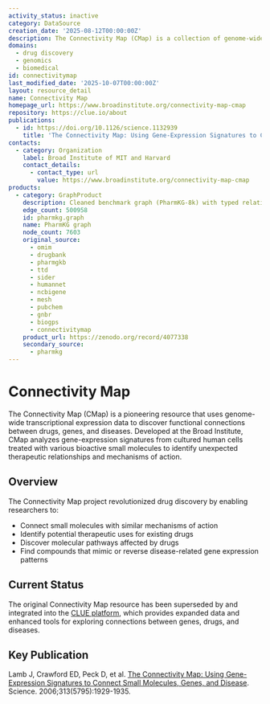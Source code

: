 ```yaml
---
activity_status: inactive
category: DataSource
creation_date: '2025-08-12T00:00:00Z'
description: The Connectivity Map (CMap) is a collection of genome-wide transcriptional expression data from cultured human cells treated with bioactive small molecules and simple pattern-matching algorithms that together enable the discovery of functional connections between drugs, genes, and diseases through common gene-expression changes. The original CMap resource is now integrated into the CLUE platform.
domains:
  - drug discovery
  - genomics
  - biomedical
id: connectivitymap
last_modified_date: '2025-10-07T00:00:00Z'
layout: resource_detail
name: Connectivity Map
homepage_url: https://www.broadinstitute.org/connectivity-map-cmap
repository: https://clue.io/about
publications:
  - id: https://doi.org/10.1126/science.1132939
    title: 'The Connectivity Map: Using Gene-Expression Signatures to Connect Small Molecules, Genes, and Disease'
contacts:
  - category: Organization
    label: Broad Institute of MIT and Harvard
    contact_details:
      - contact_type: url
        value: https://www.broadinstitute.org/connectivity-map-cmap
products:
  - category: GraphProduct
    description: Cleaned benchmark graph (PharmKG-8k) with typed relations between genes, chemicals, and diseases
    edge_count: 500958
    id: pharmkg.graph
    name: PharmKG graph
    node_count: 7603
    original_source:
      - omim
      - drugbank
      - pharmgkb
      - ttd
      - sider
      - humannet
      - ncbigene
      - mesh
      - pubchem
      - gnbr
      - biogps
      - connectivitymap
    product_url: https://zenodo.org/record/4077338
    secondary_source:
      - pharmkg
---
```


# Connectivity Map

The Connectivity Map (CMap) is a pioneering resource that uses genome-wide transcriptional expression data to discover functional connections between drugs, genes, and diseases. Developed at the Broad Institute, CMap analyzes gene-expression signatures from cultured human cells treated with various bioactive small molecules to identify unexpected therapeutic relationships and mechanisms of action.

## Overview

The Connectivity Map project revolutionized drug discovery by enabling researchers to:
- Connect small molecules with similar mechanisms of action
- Identify potential therapeutic uses for existing drugs
- Discover molecular pathways affected by drugs
- Find compounds that mimic or reverse disease-related gene expression patterns

## Current Status

The original Connectivity Map resource has been superseded by and integrated into the [CLUE platform](https://clue.io/about), which provides expanded data and enhanced tools for exploring connections between genes, drugs, and diseases.

## Key Publication

Lamb J, Crawford ED, Peck D, et al. [The Connectivity Map: Using Gene-Expression Signatures to Connect Small Molecules, Genes, and Disease](https://doi.org/10.1126/science.1132939). Science. 2006;313(5795):1929-1935.
